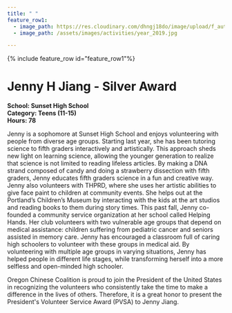 ```yaml
---
title: " "
feature_row1:
  - image_path: https://res.cloudinary.com/dhngj18do/image/upload/f_auto,q_auto/v1/images/pvsa/2019_jenny
  - image_path: /assets/images/activities/year_2019.jpg

---
```


{% include feature_row id="feature_row1"%}

# Jenny H Jiang - Silver Award

**School: Sunset High School**  
**Category: Teens (11-15)**  
**Hours: 78**  

Jenny is a sophomore at Sunset High School and enjoys volunteering with people from diverse age groups. Starting last year, she has been tutoring science to fifth graders interactively and artistically. This approach sheds new light on learning science, allowing the younger generation to realize that science is not limited to reading lifeless articles. By making a DNA strand composed of candy and doing a strawberry dissection with fifth graders, Jenny educates fifth graders science in a fun and creative way. Jenny also volunteers with THPRD, where she uses her artistic abilities to give face paint to children at community events. She helps out at the Portland’s Children’s Museum by interacting with the kids at the art studios and reading books to them during story times. This past fall, Jenny co-founded a community service organization at her school called Helping Hands. Her club volunteers with two vulnerable age groups that depend on medical assistance: children suffering from pediatric cancer and seniors assisted in memory care. Jenny has encouraged a classroom full of caring high schoolers to volunteer with these groups in medical aid. By volunteering with multiple age groups in varying situations, Jenny has helped people in different life stages, while transforming herself into a more selfless and open-minded high schooler.

Oregon Chinese Coalition is proud to join the President of the United States in recognizing the volunteers who consistently take the time to make a difference in the lives of others. Therefore, it is a great honor to present the President's Volunteer Service Award (PVSA) to Jenny Jiang.
